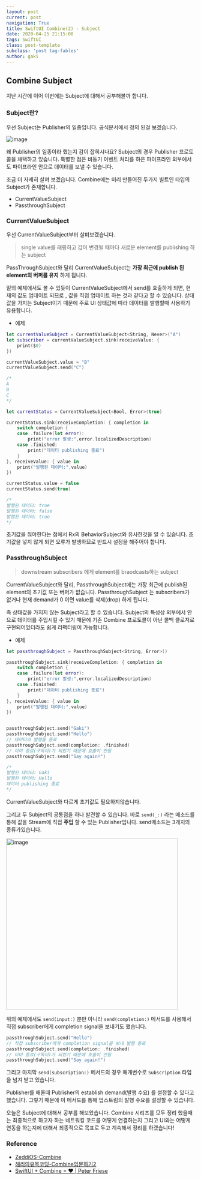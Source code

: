 ```yaml
---
layout: post
current: post
navigation: True
title: SwiftUI Combine(2) - Subject
date: 2020-04-25 21:15:00
tags: SwiftUI
class: post-template
subclass: 'post tag-fables'
author: gaki
---  
```


## Combine Subject


지난 시간에 이어 이번에는 Subject에 대해서 공부해볼까 합니다.



### Subject란?

우선 Subject는 Publisher의 일종입니다. 공식문서에서 정의 된걸 보겠습니다.

![image](https://user-images.githubusercontent.com/33486820/80270925-3146f780-86f7-11ea-88bb-f5fef2c7de0f.png)

왜 Publisher의 일종이라 했는지 감이 잡히시나요? Subject의 경우 Publisher 프로토콜을 채택하고 있습니다. 특별한 점은 비동기 이벤트 처리를 하은 파이프라인 외부에서도 파이프라인 안으로 데이터를 보낼 수 있습니다. 

조금 더 자세히 살펴 보겠습니다. Combine에는 미리 만들어진 두가지 빌트인 타입의 Subject가 존재합니다.



- CurrentValueSubject
- PassthroughSubject



### CurrentValueSubject

우선 CurrentValueSubject부터 살펴보겠습니다.

>  single value를 래핑하고 값이 변경될 때마다 새로운 element를 publishing 하는 subject

PassThroughSubject와 달리 CurrentValueSubject는 **가장 최근에 publish 된  element의 버퍼를 유지** 하게 됩니다.

밑의 예제에서도 볼 수 있듯이 CurrentValueSubject에서 send를 호출하게 되면, 현재의 값도 업데이트 되므로 , 값을 직접 업데이트 하는 것과 같다고 할 수 있습니다. 상태값을 가지는 Subject이기 때문에 주로 UI 상태값에 따라 데이터를 발행할때 사용하기 유용합니다.

- 예제

```swift
let currentValueSubject = CurrentValueSubject<String, Never>("A")
let subscriber = currentValueSubject.sink(receiveValue: {
    print($0)
})

currentValueSubject.value = "B"
currentValueSubject.send("C")

/*
A
B
C
*/

let currentStatus = CurrentValueSubject<Bool, Error>(true)

currentStatus.sink(receiveCompletion: { completion in
    switch completion {
    case .failure(let error):
        print("error 발생:",error.localizedDescription)
    case .finished:
        print("데이터 publishing 종료")
    }
}, receiveValue: { value in
    print("발행된 데이터:",value)
})

currentStatus.value = false
currentStatus.send(true)

/*
발행된 데이터: true
발행된 데이터: false
발행된 데이터: true
*/

```

초기값을 줘야한다는 점에서 Rx의 BehaviorSubject와 유사한것을 알 수 있습니다. 초기값을 넣지 않게 되면 오류가 발생하므로 반드시 설정을 해주어야 합니다.



### PassthroughSubject

> downstream subscribers 에게 element를 braodcasts하는 subject

CurrentValueSubject와 달리, PassthroughSubject에는 가장 최근에 publish된 element의 초기값 또는 버퍼가 없습니다. PassthroughSubject 는 subscribers가 없거나 현재 demand가 0 이면 value를 삭제(drop) 하게 됩니다.

즉 상태값을 가지지 않는 Subject라고 할 수 있습니다. Subject의 특성상 외부에서 안으로 데이터를 주입시킬 수 있기 때문에 기존 Combine 프로토콜이 아닌 콜백 클로저로 구현되어있더라도 쉽게 리팩터링이 가능합니다.

- 예제

```swift
let passthroughSubject = PassthroughSubject<String, Error>()

passthroughSubject.sink(receiveCompletion: { completion in
    switch completion {
    case .failure(let error):
        print("error 발생:",error.localizedDescription)
    case .finished:
        print("데이터 publishing 종료")
    }
}, receiveValue: { value in
    print("발행된 데이터:",value)
})


passthroughSubject.send("Gaki")
passthroughSubject.send("Hello")
// 데이터의 발행을 종료
passthroughSubject.send(completion: .finished)
// 이미 종료(구독이)가 되었기 때문에 호출이 안됨
passthroughSubject.send("Say again!")

/*
발행된 데이터: Gaki
발행된 데이터: Hello
데이터 publishing 종료
*/
```

CurrentValueSubject와 다르게 초기값도 필요하지않습니다. 



그리고 두 Subject의 공통점을 하나 발견할 수 있습니다. 바로 `send(_:)` 라는 메소드를 통해 값을 Stream에 직접 **주입** 할 수 있는 Publisher입니다. send메소드는 3개지의 종류가있습니다.

<img width="457" alt="image" src="https://user-images.githubusercontent.com/33486820/80279074-252e5a80-8736-11ea-9f54-eb510fadb1f6.png">

위의 예제에서도 `send(input:)` 뿐만 아니라  `send(completion:)` 메서드를 사용해서 직접 subscriber에게 completion signal을 보내기도 했습니다.

```swift
passthroughSubject.send("Hello")
// 직접 subscriber에게 completion signal을 보내 발행 종료
passthroughSubject.send(completion: .finished)
// 이미 종료(구독이)가 되었기 때문에 호출이 안됨
passthroughSubject.send("Say again!")
```

그리고 마지막 `send(subscription:)` 메서드의 경우 매개변수로 `Subscription` 타입을 넘겨 받고 있습니다.

Publisher를 배울때 Publisher의 establish demand(발행 수요) 를 설정할 수 있다고 했습니다. 그렇기 때문에 이 메서드를 통해 업스트림의 발행 수요를 설정할 수 있습니다.



오늘은 Subject에 대해서 공부를 해보았습니다. Combine 시리즈를 모두 정리 했을때는 최종적으로 하고자 하는 네트워킹 코드를 어떻게 연결하는지 그리고 UI와는 어떻게 연동을 하는지에 대해서 최종적으로 목표로 두고 계속해서 정리를 하겠습니다!



### Reference

- [ZeddiOS-Combine](https://zeddios.tistory.com/965?category=842493)
- [해리의유목코딩-Combine입문하기2](https://medium.com/harrythegreat/swift-combine-입문가이드2-publisher-subscribe-operator-723ed5d17e70)
- [SwiftUI + Combine = ❤️ | Peter Friese](https://peterfriese.dev/swift-combine-love/)

